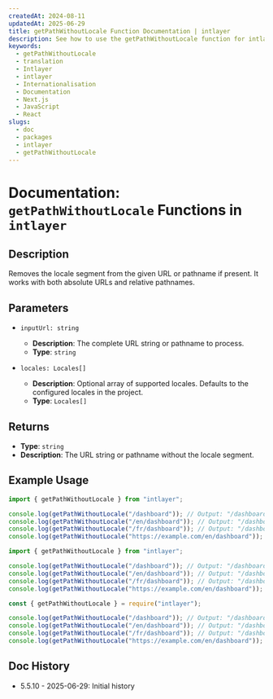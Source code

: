 ```yaml
---
createdAt: 2024-08-11
updatedAt: 2025-06-29
title: getPathWithoutLocale Function Documentation | intlayer
description: See how to use the getPathWithoutLocale function for intlayer package
keywords:
  - getPathWithoutLocale
  - translation
  - Intlayer
  - intlayer
  - Internationalisation
  - Documentation
  - Next.js
  - JavaScript
  - React
slugs:
  - doc
  - packages
  - intlayer
  - getPathWithoutLocale
---
```


# Documentation: `getPathWithoutLocale` Functions in `intlayer`

## Description

Removes the locale segment from the given URL or pathname if present. It works with both absolute URLs and relative pathnames.

## Parameters

- `inputUrl: string`

  - **Description**: The complete URL string or pathname to process.
  - **Type**: `string`

- `locales: Locales[]`
  - **Description**: Optional array of supported locales. Defaults to the configured locales in the project.
  - **Type**: `Locales[]`

## Returns

- **Type**: `string`
- **Description**: The URL string or pathname without the locale segment.

## Example Usage

```typescript codeFormat="typescript"
import { getPathWithoutLocale } from "intlayer";

console.log(getPathWithoutLocale("/dashboard")); // Output: "/dashboard"
console.log(getPathWithoutLocale("/en/dashboard")); // Output: "/dashboard"
console.log(getPathWithoutLocale("/fr/dashboard")); // Output: "/dashboard"
console.log(getPathWithoutLocale("https://example.com/en/dashboard")); // Output: "https://example.com/dashboard"
```

```javascript codeFormat="esm"
import { getPathWithoutLocale } from "intlayer";

console.log(getPathWithoutLocale("/dashboard")); // Output: "/dashboard"
console.log(getPathWithoutLocale("/en/dashboard")); // Output: "/dashboard"
console.log(getPathWithoutLocale("/fr/dashboard")); // Output: "/dashboard"
console.log(getPathWithoutLocale("https://example.com/en/dashboard")); // Output: "https://example.com/dashboard"
```

```javascript codeFormat="commonjs"
const { getPathWithoutLocale } = require("intlayer");

console.log(getPathWithoutLocale("/dashboard")); // Output: "/dashboard"
console.log(getPathWithoutLocale("/en/dashboard")); // Output: "/dashboard"
console.log(getPathWithoutLocale("/fr/dashboard")); // Output: "/dashboard"
console.log(getPathWithoutLocale("https://example.com/en/dashboard")); // Output: "https://example.com/dashboard"
```

## Doc History

- 5.5.10 - 2025-06-29: Initial history
